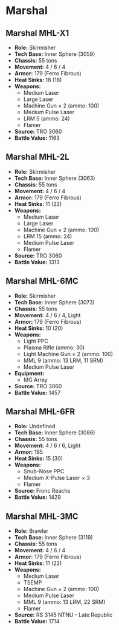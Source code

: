 # Marshal
## Marshal MHL-X1
- **Role:** Skirmisher
- **Tech Base:** Inner Sphere (3059)
- **Chassis:** 55 tons
- **Movement:** 4 / 6 / 4
- **Armor:** 179 (Ferro Fibrous)
- **Heat Sinks:** 18 (18)
- **Weapons:**
  - Medium Laser
  - Large Laser
  - Machine Gun × 2 (ammo: 100)
  - Medium Pulse Laser
  - LRM 5 (ammo: 24)
  - Flamer
- **Source:** TRO 3060
- **Battle Value:** 1163

## Marshal MHL-2L
- **Role:** Skirmisher
- **Tech Base:** Inner Sphere (3063)
- **Chassis:** 55 tons
- **Movement:** 4 / 6 / 4
- **Armor:** 179 (Ferro Fibrous)
- **Heat Sinks:** 11 (22)
- **Weapons:**
  - Medium Laser
  - Large Laser
  - Machine Gun × 2 (ammo: 100)
  - LRM 15 (ammo: 24)
  - Medium Pulse Laser
  - Flamer
- **Source:** TRO 3060
- **Battle Value:** 1313

## Marshal MHL-6MC
- **Role:** Skirmisher
- **Tech Base:** Inner Sphere (3073)
- **Chassis:** 55 tons
- **Movement:** 4 / 6 / 4, Light
- **Armor:** 179 (Ferro Fibrous)
- **Heat Sinks:** 10 (20)
- **Weapons:**
  - Light PPC
  - Plasma Rifle (ammo: 30)
  - Light Machine Gun × 2 (ammo: 100)
  - MML 9 (ammo: 13 LRM, 11 SRM)
  - Medium Pulse Laser
- **Equipment:**
  - MG Array
- **Source:** TRO 3060
- **Battle Value:** 1457

## Marshal MHL-6FR
- **Role:** Undefined
- **Tech Base:** Inner Sphere (3086)
- **Chassis:** 55 tons
- **Movement:** 4 / 6 / 6, Light
- **Armor:** 185
- **Heat Sinks:** 15 (30)
- **Weapons:**
  - Snub-Nose PPC
  - Medium X-Pulse Laser × 3
  - Flamer
- **Source:** Fronc Reachs
- **Battle Value:** 1429

## Marshal MHL-3MC
- **Role:** Brawler
- **Tech Base:** Inner Sphere (3119)
- **Chassis:** 55 tons
- **Movement:** 4 / 6 / 4
- **Armor:** 179 (Ferro Fibrous)
- **Heat Sinks:** 11 (22)
- **Weapons:**
  - Medium Laser
  - TSEMP
  - Machine Gun × 2 (ammo: 100)
  - Medium Pulse Laser
  - MML 9 (ammo: 13 LRM, 22 SRM)
  - Flamer
- **Source:** RS 3145 NTNU - Late Republic
- **Battle Value:** 1714

